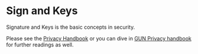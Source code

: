 # Sign and Keys
Signature and Keys is the basic concepts in security.  


Please see the [Privacy Handbook](https://peopledata.github.io/PeoplePrivacyHandbook/) or you can dive in [GUN Privacy handbook](https://www.gnupg.org/gph/en/manual/book1.html) for further readings as well.

